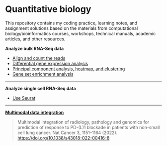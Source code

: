 # Quantitative biology

This repository contains my coding practice, learning notes, and assignment solutions based on the materials from computational biology/bioinformatics courses, workshops, technical manuals, academic articles, and other resources. 

**Analyze bulk RNA-Seq data**

  - [Align and count the reads](BulkRNASeq/AlignmentCountingTCell.Rmd)
  - [Differential gene expression analysis](BulkRNASeq/DEAnalysisTCell.Rmd)
  - [Principal component analysis, heatmap, and clustering](BulkRNASeq/PCAHeatmapClusteringTissue.Rmd)
  - [Gene set enrichment analysis](BulkRNASeq/GeneSetTCell.Rmd)

<hr>

**Analyze single cell RNA-Seq data**

  - [Use Seurat](SingleCellRNASeq/Seurat.Rmd)


<hr>


**[Multimodal data integration](Note_MultimodalDataIntegration.md)**

> Multimodal integration of radiology, pathology and genomics for prediction of response to PD-(L)1 blockade in patients with non-small cell lung cancer. Nat Cancer 3, 1151–1164 (2022). https://doi.org/10.1038/s43018-022-00416-8

